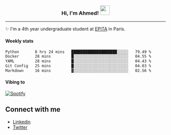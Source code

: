 <!-- Heading -->
<h3 align="center"> Hi, I'm Ahmed! <img src = "https://raw.githubusercontent.com/MartinHeinz/MartinHeinz/master/wave.gif" width = 30px></h3>

<!-- About section -->
---
✨ I'm a 4th year undergraduate student at <a href="https://www.epita.fr/en/">EPITA</a> in Paris.

<h4 align ="left"> Weekly stats </h4>

<!--START_SECTION:waka-->

```txt
Python       8 hrs 24 mins   ████████████████████░░░░░   79.49 %
Docker       28 mins         █░░░░░░░░░░░░░░░░░░░░░░░░   04.55 %
YAML         28 mins         █░░░░░░░░░░░░░░░░░░░░░░░░   04.43 %
Git Config   25 mins         █░░░░░░░░░░░░░░░░░░░░░░░░   04.03 %
Markdown     16 mins         ▓░░░░░░░░░░░░░░░░░░░░░░░░   02.56 %
```

<!--END_SECTION:waka-->

<h4 align ="left">Vibing to</h4>

[![Spotify](https://novatorem-ten-lyart.vercel.app/api/spotify)](https://open.spotify.com/user/31knevkvll66tzc3gqtoi6ngjbre)

<!-- Connect section -->

## Connect with me
  * <a href="https://www.linkedin.com/in/ahmed-hassayoune">Linkedin</a>
  * <a href="https://twitter.com/Ahmedhassaaa">Twitter</a>

<!-- Connect section: END -->
